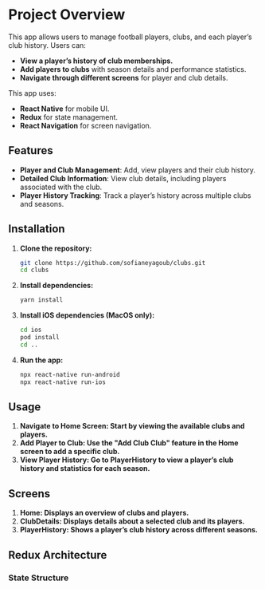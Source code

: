 # Project Overview

This app allows users to manage football players, clubs, and each player’s club history. Users can:

- **View a player’s history of club memberships.**
- **Add players to clubs** with season details and performance statistics.
- **Navigate through different screens** for player and club details.

This app uses:

- **React Native** for mobile UI.
- **Redux** for state management.
- **React Navigation** for screen navigation.

## Features

- **Player and Club Management**: Add, view players and their club history.
- **Detailed Club Information**: View club details, including players associated with the club.
- **Player History Tracking**: Track a player’s history across multiple clubs and seasons.

## Installation

1. **Clone the repository:**
   ```bash
   git clone https://github.com/sofianeyagoub/clubs.git
   cd clubs
2. **Install dependencies:**
   ```bash
   yarn install
3. **Install iOS dependencies (MacOS only):**
   ```bash
   cd ios
   pod install
   cd ..
3. **Run the app:**
   ```bash
   npx react-native run-android
   npx react-native run-ios

## Usage

1. **Navigate to Home Screen: Start by viewing the available clubs and players.**
2. **Add Player to Club: Use the "Add Club Club" feature in the Home screen to add a specific club.**
3. **View Player History: Go to PlayerHistory to view a player’s club history and statistics for each season.**

## Screens

1. **Home: Displays an overview of clubs and players.**
2. **ClubDetails: Displays details about a selected club and its players.**
3. **PlayerHistory: Shows a player’s club history across different seasons.**

## Redux Architecture

### State Structure
